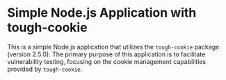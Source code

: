 # Simple Node.js Application with tough-cookie

This is a simple Node.js application that utilizes the `tough-cookie` package (version 2.5.0). The primary purpose of this application is to facilitate vulnerability testing, focusing on the cookie management capabilities provided by `tough-cookie`.

